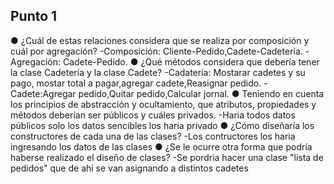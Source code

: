 ## Punto 1
● ¿Cuál de estas relaciones considera que se realiza por composición y cuál por agregación? 
    -Composición: Cliente-Pedido,Cadete-Cadetería.
    -Agregación: Cadete-Pedido.
● ¿Qué métodos considera que debería tener la clase Cadetería y la clase Cadete?
    -Cadateria: Mostarar cadetes y su pago, mostar total a pagar,agregar cadete,Reasignar pedido.
    -Cadete:Agregar pedido,Quitar pedido,Calcular jornal.
● Teniendo en cuenta los principios de abstracción y ocultamiento, que atributos, propiedades y métodos deberían ser públicos y cuáles privados.
    -Haria todos datos públicos solo los datos sencibles los haria privado 
● ¿Cómo diseñaría los constructores de cada una de las clases?
    -Los contructores los haria ingresando los datos de las clases
● ¿Se le ocurre otra forma que podría haberse realizado el diseño de clases?
    -Se pordria hacer una clase "lista de pedidos" que de ahi se van asignando a distintos cadetes